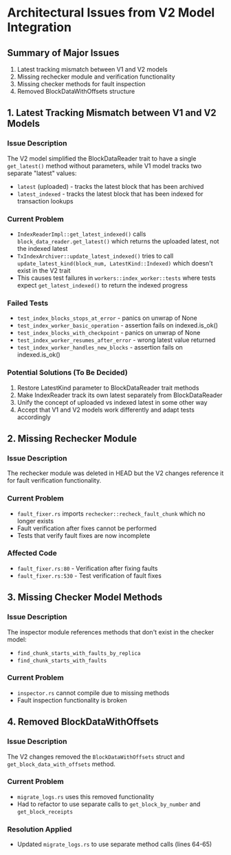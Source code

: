 # Architectural Issues from V2 Model Integration

## Summary of Major Issues

1. Latest tracking mismatch between V1 and V2 models
2. Missing rechecker module and verification functionality
3. Missing checker methods for fault inspection
4. Removed BlockDataWithOffsets structure

## 1. Latest Tracking Mismatch between V1 and V2 Models

### Issue Description
The V2 model simplified the BlockDataReader trait to have a single `get_latest()` method without parameters, while V1 model tracks two separate "latest" values:
- `latest` (uploaded) - tracks the latest block that has been archived
- `latest_indexed` - tracks the latest block that has been indexed for transaction lookups

### Current Problem
- `IndexReaderImpl::get_latest_indexed()` calls `block_data_reader.get_latest()` which returns the uploaded latest, not the indexed latest
- `TxIndexArchiver::update_latest_indexed()` tries to call `update_latest_kind(block_num, LatestKind::Indexed)` which doesn't exist in the V2 trait
- This causes test failures in `workers::index_worker::tests` where tests expect `get_latest_indexed()` to return the indexed progress

### Failed Tests
- `test_index_blocks_stops_at_error` - panics on unwrap of None
- `test_index_worker_basic_operation` - assertion fails on indexed.is_ok()
- `test_index_blocks_with_checkpoint` - panics on unwrap of None  
- `test_index_worker_resumes_after_error` - wrong latest value returned
- `test_index_worker_handles_new_blocks` - assertion fails on indexed.is_ok()

### Potential Solutions (To Be Decided)
1. Restore LatestKind parameter to BlockDataReader trait methods
2. Make IndexReader track its own latest separately from BlockDataReader
3. Unify the concept of uploaded vs indexed latest in some other way
4. Accept that V1 and V2 models work differently and adapt tests accordingly

## 2. Missing Rechecker Module

### Issue Description
The rechecker module was deleted in HEAD but the V2 changes reference it for fault verification functionality.

### Current Problem
- `fault_fixer.rs` imports `rechecker::recheck_fault_chunk` which no longer exists
- Fault verification after fixes cannot be performed
- Tests that verify fault fixes are now incomplete

### Affected Code
- `fault_fixer.rs:80` - Verification after fixing faults
- `fault_fixer.rs:530` - Test verification of fault fixes

## 3. Missing Checker Model Methods

### Issue Description
The inspector module references methods that don't exist in the checker model:
- `find_chunk_starts_with_faults_by_replica`
- `find_chunk_starts_with_faults`

### Current Problem
- `inspector.rs` cannot compile due to missing methods
- Fault inspection functionality is broken

## 4. Removed BlockDataWithOffsets

### Issue Description
The V2 changes removed the `BlockDataWithOffsets` struct and `get_block_data_with_offsets` method.

### Current Problem
- `migrate_logs.rs` uses this removed functionality
- Had to refactor to use separate calls to `get_block_by_number` and `get_block_receipts`

### Resolution Applied
- Updated `migrate_logs.rs` to use separate method calls (lines 64-65)
